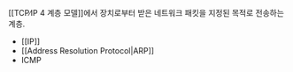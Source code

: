 [[TCP∕IP 4 계층 모델]]에서 장치로부터 받은 네트워크 패킷을 지정된 목적로 전송하는 계층.
- [[IP]]
- [[Address Resolution Protocol|ARP]]
- ICMP